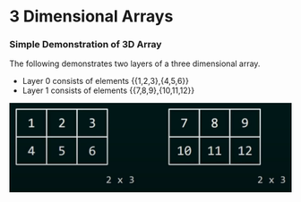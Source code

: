 # 3 Dimensional Arrays

### Simple Demonstration of 3D Array

The following demonstrates two layers of a three dimensional array. 
- Layer 0 consists of elements {{1,2,3},{4,5,6}}
- Layer 1 consists of elements {{7,8,9},{10,11,12}}

![Simple Demonstration of 3D Array](demo.png)